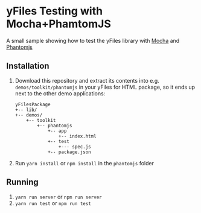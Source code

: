 # yFiles Testing with Mocha+PhamtomJS

A small sample showing how to test the yFiles library with [Mocha](https://mochajs.org/) and [Phantomjs](http://phantomjs.org/)

## Installation

1. Download this repository and extract its contents into e.g. `demos/toolkit/phantomjs` in your yFiles for HTML package, so it ends up next to the other demo applications: 
   ```
   yFilesPackage
   +-- lib/
   +-- demos/
       +-- toolkit
           +-- phantomjs
               +-- app
                   +-- index.html
               +-- test
                   +--- spec.js
               +-- package.json    
   ```
2. Run `yarn install` or `npm install` in the `phantomjs` folder 

## Running

1. `yarn run server` or `npm run server`
2. `yarn run test` or `npm run test`
